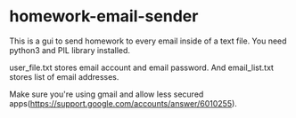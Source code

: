 # homework-email-sender
This is a gui to send homework to every email inside of a text file.
You need python3 and PIL library installed.

user_file.txt stores email account and email password. And email_list.txt stores
list of email addresses.

Make sure you're using gmail and allow less secured apps(https://support.google.com/accounts/answer/6010255).
